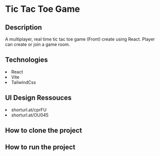 # Tic Tac Toe Game

## Description
A multiplayer, real time tic tac toe game (Front) create using React. Player can create or join a game room.
## Technologies

<li>React</li>
<li>Vite</li>
<li>TailwindCss</li>

## UI Design Ressouces
<li>shorturl.at/cprFU</li>
<li>shorturl.at/OU045</li>

## How to clone the project

## How to run the project



